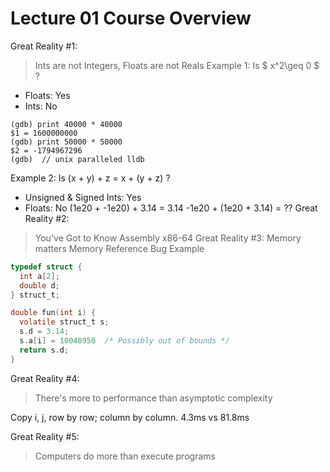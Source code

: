 # Lecture 01 Course Overview

Great Reality #1:
> Ints are not Integers, Floats are not Reals
Example 1: Is $ x^2\geq 0 $ ?
- Floats: Yes
- Ints: No
```shell
(gdb) print 40000 * 40000
$1 = 1600000000
(gdb) print 50000 * 50000
$2 = -1794967296
(gdb)  // unix paralleled lldb
```
Example 2: Is (x + y) + z = x + (y + z) ?
- Unsigned & Signed Ints: Yes
- Floats: No
(1e20 + -1e20) + 3.14 = 3.14
-1e20 + (1e20 + 3.14) = ??
Great Reality #2:
> You've Got to Know Assembly
x86-64
Great Reality #3:
> Memory matters
Memory Reference Bug Example
```c
typedef struct {
  int a[2];
  double d;
} struct_t;

double fun(int i) {
  volatile struct_t s;
  s.d = 3.14;
  s.a[i] = 10048950  /* Possibly out of bounds */
  return s.d;
}
```
Great Reality #4:
> There's more to performance than asymptotic complexity

Copy i, j, row by row; column by column.
4.3ms vs 81.8ms

Great Reality #5:
> Computers do more than execute programs

